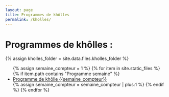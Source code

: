 ```yaml
---
layout: page
title: Programmes de khôlles
permalink: /kholles/
---
```



<h1> Programmes de khôlles : </h1>


{% assign kholles_folder = site.data.files.kholles_folder %}

<body>
<ul>
{% assign semaine_compteur = 1 %}
{% for item in site.static_files %}
{% if item.path contains "Programme semaine" %}
    <li>
        <a href="{{item.path}}">Programme de khôlle {{semaine_compteur}}</a>
    </li>
{% assign semaine_compteur = semaine_compteur | plus:1 %}
{% endif %}
{% endfor %}
</ul>

</body>